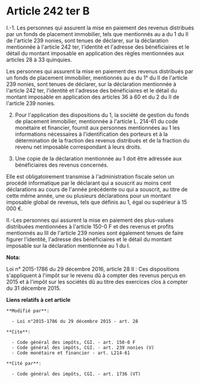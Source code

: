 # Article 242 ter B

I.-1. Les personnes qui assurent la mise en paiement des revenus distribués par un fonds de placement immobilier, tels que
mentionnés au a du 1 du II de l'article 239 nonies, sont tenues de déclarer, sur la déclaration mentionnée à l'article 242
ter, l'identité et l'adresse des bénéficiaires et le détail du montant imposable en application des règles mentionnées aux
articles 28 à 33 quinquies.

Les personnes qui assurent la mise en paiement des revenus distribués par un fonds de placement immobilier, mentionnés au e
du 1° du II de l'article 239 nonies, sont tenues de déclarer, sur la déclaration mentionnée à l'article 242 ter, l'identité
et l'adresse des bénéficiaires et le détail du montant imposable en application des articles 36 à 60 et du 2 du II de
l'article 239 nonies.  

2. Pour l'application des dispositions du 1, la société de gestion du fonds de placement immobilier, mentionnée à l'article
L. 214-61 du code monétaire et financier, fournit aux personnes mentionnées au 1 les informations nécessaires à
l'identification des porteurs et à la détermination de la fraction des revenus distribués et de la fraction du revenu net
imposable correspondant à leurs droits. 

3. Une copie de la déclaration mentionnée au 1 doit être adressée aux bénéficiaires des revenus concernés. 

Elle est obligatoirement transmise à l'administration fiscale selon un procédé informatique par le déclarant qui a souscrit
au moins cent déclarations au cours de l'année précédente ou qui a souscrit, au titre de cette même année, une ou plusieurs
déclarations pour un montant imposable global de revenus, tels que définis au 1, égal ou supérieur à 15 000 €. 

II.-Les personnes qui assurent la mise en paiement des plus-values distribuées mentionnées à l'article 150-0 F et des revenus
et profits mentionnés au III de l'article 239 nonies sont également tenues de faire figurer l'identité, l'adresse des
bénéficiaires et le détail du montant imposable sur la déclaration mentionnée au 1 du I.

**Nota:**

Loi n° 2015-1786 du 29 décembre 2016, article 28 II : Ces dispositions s'appliquent à l'impôt sur le revenu dû à compter des
revenus perçus en 2015 et à l'impôt sur les sociétés dû au titre des exercices clos à compter du 31 décembre 2015.

**Liens relatifs à cet article**

	**Modifié par**:

	  - Loi n°2015-1786 du 29 décembre 2015 - art. 28

	**Cite**:

	  - Code général des impôts, CGI. - art. 150-0 F
	  - Code général des impôts, CGI. - art. 239 nonies (V)
	  - Code monétaire et financier - art. L214-61

	**Cité par**:

	  - Code général des impôts, CGI. - art. 1736 (VT)
